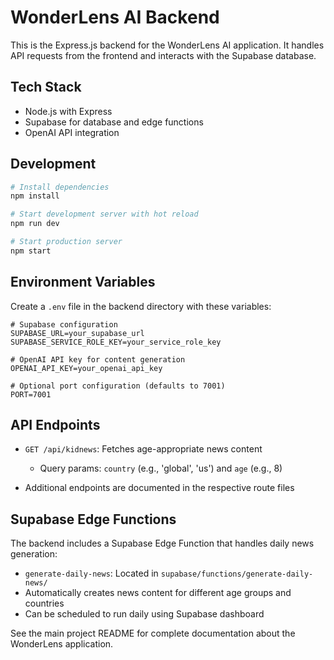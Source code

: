 # WonderLens AI Backend

This is the Express.js backend for the WonderLens AI application. It handles API requests from the frontend and interacts with the Supabase database.

## Tech Stack

- Node.js with Express
- Supabase for database and edge functions
- OpenAI API integration

## Development

```bash
# Install dependencies
npm install

# Start development server with hot reload
npm run dev

# Start production server
npm start
```

## Environment Variables

Create a `.env` file in the backend directory with these variables:

```
# Supabase configuration
SUPABASE_URL=your_supabase_url
SUPABASE_SERVICE_ROLE_KEY=your_service_role_key

# OpenAI API key for content generation
OPENAI_API_KEY=your_openai_api_key

# Optional port configuration (defaults to 7001)
PORT=7001
```

## API Endpoints

- `GET /api/kidnews`: Fetches age-appropriate news content
  - Query params: `country` (e.g., 'global', 'us') and `age` (e.g., 8)
  
- Additional endpoints are documented in the respective route files

## Supabase Edge Functions

The backend includes a Supabase Edge Function that handles daily news generation:

- `generate-daily-news`: Located in `supabase/functions/generate-daily-news/`
- Automatically creates news content for different age groups and countries
- Can be scheduled to run daily using Supabase dashboard

See the main project README for complete documentation about the WonderLens application. 